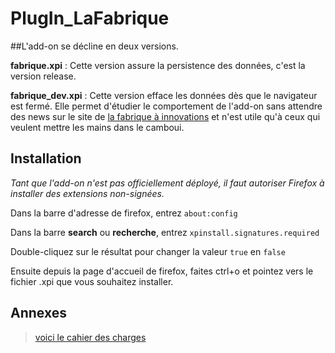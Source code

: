 # PlugIn_LaFabrique

##L'add-on se décline en deux versions.

**fabrique.xpi** :
Cette version assure la persistence des données, c'est la version release.

**fabrique_dev.xpi** :
Cette version efface les données dès que le navigateur est fermé. Elle permet d'étudier le comportement de l'add-on sans attendre des news sur le site de [la fabrique à innovations](http://lafabriqueainnovations.com) et n'est utile qu'à ceux qui veulent mettre les mains dans le camboui.

## Installation

*Tant que l'add-on n'est pas officiellement déployé, il faut autoriser Firefox à installer des extensions non-signées.*

Dans la barre d'adresse de firefox, entrez `about:config`

Dans la barre **search** ou **recherche**, entrez `xpinstall.signatures.required`

Double-cliquez sur le résultat pour changer la valeur `true` en `false`

Ensuite depuis la page d'accueil de firefox, faites ctrl+o et pointez vers le fichier .xpi que vous souhaitez installer.



## Annexes
> [voici le cahier des charges](https://github.com/Simplon-Narbonne/PlugIn_LaFabrique/blob/master/cahier-des-charges.md)
